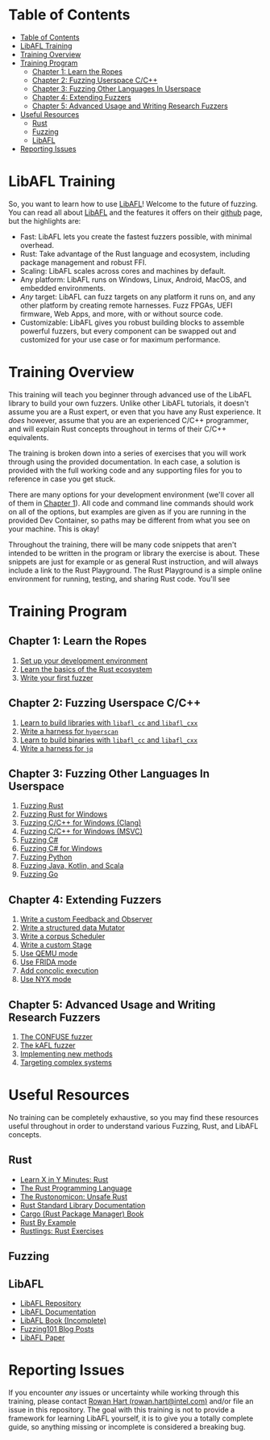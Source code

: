 # Table of Contents

- [Table of Contents](#table-of-contents)
- [LibAFL Training](#libafl-training)
- [Training Overview](#training-overview)
- [Training Program](#training-program)
  - [Chapter 1: Learn the Ropes](#chapter-1-learn-the-ropes)
  - [Chapter 2: Fuzzing Userspace C/C++](#chapter-2-fuzzing-userspace-cc)
  - [Chapter 3: Fuzzing Other Languages In Userspace](#chapter-3-fuzzing-other-languages-in-userspace)
  - [Chapter 4: Extending Fuzzers](#chapter-4-extending-fuzzers)
  - [Chapter 5: Advanced Usage and Writing Research Fuzzers](#chapter-5-advanced-usage-and-writing-research-fuzzers)
- [Useful Resources](#useful-resources)
  - [Rust](#rust)
  - [Fuzzing](#fuzzing)
  - [LibAFL](#libafl)
- [Reporting Issues](#reporting-issues)


# LibAFL Training

So, you want to learn how to use
[LibAFL](https://github.com/AFLplusplus/LibAFL)! Welcome to the future of
fuzzing. You can read all about [LibAFL](https://github.com/AFLplusplus/LibAFL)
and the features it offers on their [github](https://github.com/AFLplusplus/LibAFL)
page, but the highlights are:

- Fast: LibAFL lets you create the fastest fuzzers possible, with minimal overhead.
- Rust: Take advantage of the Rust language and ecosystem, including package management
  and robust FFI.
- Scaling: LibAFL scales across cores and machines by default.
- Any platform: LibAFL runs on Windows, Linux, Android, MacOS, and embedded environments.
- *Any* target: LibAFL can fuzz targets on any platform it runs on, and any other
  platform by creating remote harnesses. Fuzz FPGAs, UEFI firmware, Web Apps, and more,
  with or without source code.
- Customizable: LibAFL gives you robust building blocks to assemble powerful fuzzers,
  but every component can be swapped out and customized for your use case or for maximum
  performance.

# Training Overview

This training will teach you beginner through advanced use of the LibAFL library to
build your own fuzzers. Unlike other LibAFL tutorials, it doesn't assume you are a Rust
expert, or even that you have any Rust experience. It *does* however, assume that you
are an experienced C/C++ programmer, and will explain Rust concepts throughout in terms
of their C/C++ equivalents.

The training is broken down into a series of exercises that you will work through using
the provided documentation. In each case, a solution is provided with the full working
code and any supporting files for you to reference in case you get stuck.

There are many options for your development environment (we'll cover all of them in
[Chapter 1](#chapter-1-learn-the-ropes)). All code and command line commands should work
on all of the options, but examples are given as if you are running in the provided Dev
Container, so paths may be different from what you see on your machine. This is okay!

Throughout the training, there will be many code snippets that aren't intended to be
written in the program or library the exercise is about. These snippets are just for
example or as general Rust instruction, and will always include a link to the Rust
Playground. The Rust Playground is a simple online environment for running, testing, and
sharing Rust code. You'll see 

# Training Program

## Chapter 1: Learn the Ropes

1. [Set up your development environment](./docs/Setup.md)
2. [Learn the basics of the Rust ecosystem](./docs/RustBasics.md)
3. [Write your first fuzzer](./docs/WriteFirstTarget.md)

## Chapter 2: Fuzzing Userspace C/C++

1. [Learn to build libraries with `libafl_cc` and `libafl_cxx`](./docs/BuildLibraries.md)
2. [Write a harness for `hyperscan`](./docs/HarnessHyperscan.md)
3. [Learn to build binaries with `libafl_cc` and `libafl_cxx`](./docs/BuildBinaries.md)
4. [Write a harness for `jq`](./docs/HarnessJq.md)

## Chapter 3: Fuzzing Other Languages In Userspace

1. [Fuzzing Rust](./docs/FuzzingRust.md)
2. [Fuzzing Rust for Windows](./docs/FuzzingRustWindows.md)
3. [Fuzzing C/C++ for Windows (Clang)](./docs/FuzzingCCppWindowsClang.md)
4. [Fuzzing C/C++ for Windows (MSVC)](./docs/FuzzingCCppWindowsMSVC.md)
5. [Fuzzing C#](./docs/FuzzingCSharp.md)
6. [Fuzzing C# for Windows](./docs/FuzzingCSharpWindows.md)
7. [Fuzzing Python](./docs/FuzzingPython.md)
8. [Fuzzing Java, Kotlin, and Scala](./docs/FuzzingJavaKotlinScala.md)
9. [Fuzzing Go](./docs/FuzzingGo.md)

## Chapter 4: Extending Fuzzers

1. [Write a custom Feedback and Observer](./docs/WriteCustomFeedbackObserver.md)
2. [Write a structured data Mutator](./docs/WriteMutator.md)
3. [Write a corpus Scheduler](./docs/WriteScheduler.md)
4. [Write a custom Stage](./docs/WriteStage.md)
5. [Use QEMU mode](./docs/UsingQEMUMode.md)
6. [Use FRIDA mode](./docs/UsingFRIDAMode.md)
7. [Add concolic execution](./docs/AddConcolicExecution.md)
8. [Use NYX mode](./docs/UsingNyxMode.md)

## Chapter 5: Advanced Usage and Writing Research Fuzzers

1. [The CONFUSE fuzzer](./docs/CONFUSE.md)
2. [The kAFL fuzzer](./docs/kAFL.md)
3. [Implementing new methods](./docs/ImplementingNewMethods.md)
4. [Targeting complex systems](./docs/TargetingComplexSystems.md)

# Useful Resources

No training can be completely exhaustive, so you may find these resources useful
throughout in order to understand various Fuzzing, Rust, and LibAFL concepts.

## Rust

- [Learn X in Y Minutes: Rust](https://learnxinyminutes.com/docs/rust/)
- [The Rust Programming Language](https://doc.rust-lang.org/book/)
- [The Rustonomicon: Unsafe Rust](https://doc.rust-lang.org/nomicon/)
- [Rust Standard Library Documentation](https://doc.rust-lang.org/std/index.html)
- [Cargo (Rust Package Manager) Book](https://doc.rust-lang.org/cargo/index.html)
- [Rust By Example](https://doc.rust-lang.org/rust-by-example/)
- [Rustlings: Rust Exercises](https://github.com/rust-lang/rustlings/)

## Fuzzing

<!-- TODO: Add links to fuzzing overview and fuzzing training videos -->

## LibAFL

- [LibAFL Repository](https://github.com/AFLplusplus/LibAFL)
- [LibAFL Documentation](https://docs.rs/libafl/latest/libafl/)
- [LibAFL Book (Incomplete)](https://aflplus.plus/libafl-book)
- [Fuzzing101 Blog Posts](https://epi052.gitlab.io/notes-to-self/blog/2021-11-01-fuzzing-101-with-libafl/)
- [LibAFL Paper](https://www.s3.eurecom.fr/docs/ccs22_fioraldi.pdf)

# Reporting Issues

If you encounter *any* issues or uncertainty while working through this training, please
contact [Rowan Hart (rowan.hart@intel.com)](mailto:rowan.hart@intel.com) and/or file an
issue in this repository. The goal with this training is not to provide a framework for
learning LibAFL yourself, it is to give you a totally complete guide, so anything
missing or incomplete is considered a breaking bug.